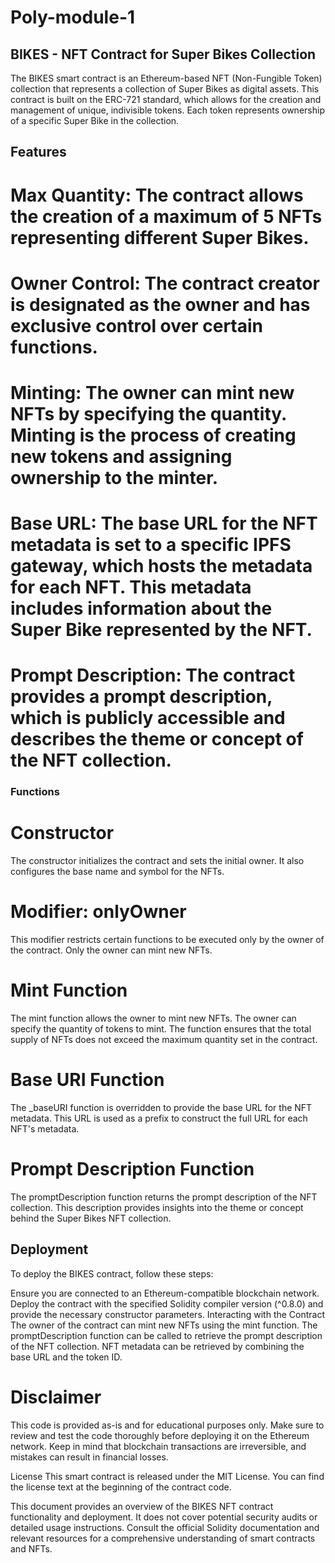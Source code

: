 # Poly-module-1

## BIKES - NFT Contract for Super Bikes Collection

The BIKES smart contract is an Ethereum-based NFT (Non-Fungible Token) collection that represents a collection of Super Bikes as digital assets. This contract is built on the ERC-721 standard, which allows for the creation and management of unique, indivisible tokens. Each token represents ownership of a specific Super Bike in the collection.

## Features
# Max Quantity: The contract allows the creation of a maximum of 5 NFTs representing different Super Bikes.

# Owner Control: The contract creator is designated as the owner and has exclusive control over certain functions.

# Minting: The owner can mint new NFTs by specifying the quantity. Minting is the process of creating new tokens and assigning ownership to the minter.

# Base URL: The base URL for the NFT metadata is set to a specific IPFS gateway, which hosts the metadata for each NFT. This metadata includes information about the Super Bike represented by the NFT.

# Prompt Description: The contract provides a prompt description, which is publicly accessible and describes the theme or concept of the NFT collection.


### Functions

# Constructor
The constructor initializes the contract and sets the initial owner. It also configures the base name and symbol for the NFTs.

# Modifier: onlyOwner
This modifier restricts certain functions to be executed only by the owner of the contract. Only the owner can mint new NFTs.

# Mint Function
The mint function allows the owner to mint new NFTs. The owner can specify the quantity of tokens to mint. The function ensures that the total supply of NFTs does not exceed the maximum quantity set in the contract.

# Base URI Function
The _baseURI function is overridden to provide the base URL for the NFT metadata. This URL is used as a prefix to construct the full URL for each NFT's metadata.

# Prompt Description Function
The promptDescription function returns the prompt description of the NFT collection. This description provides insights into the theme or concept behind the Super Bikes NFT collection.

## Deployment
To deploy the BIKES contract, follow these steps:

Ensure you are connected to an Ethereum-compatible blockchain network.
Deploy the contract with the specified Solidity compiler version (^0.8.0) and provide the necessary constructor parameters.
Interacting with the Contract
The owner of the contract can mint new NFTs using the mint function.
The promptDescription function can be called to retrieve the prompt description of the NFT collection.
NFT metadata can be retrieved by combining the base URL and the token ID.

# Disclaimer
This code is provided as-is and for educational purposes only. Make sure to review and test the code thoroughly before deploying it on the Ethereum network. Keep in mind that blockchain transactions are irreversible, and mistakes can result in financial losses.

License
This smart contract is released under the MIT License. You can find the license text at the beginning of the contract code.

This document provides an overview of the BIKES NFT contract functionality and deployment. It does not cover potential security audits or detailed usage instructions. Consult the official Solidity documentation and relevant resources for a comprehensive understanding of smart contracts and NFTs.





